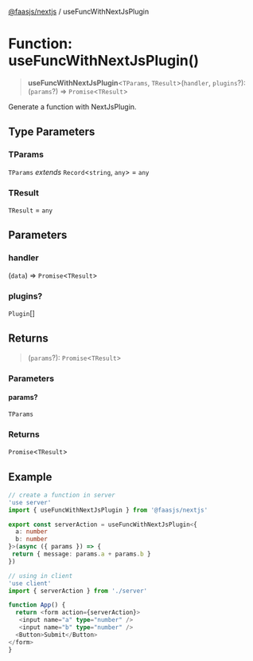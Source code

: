 [@faasjs/nextjs](../README.md) / useFuncWithNextJsPlugin

# Function: useFuncWithNextJsPlugin()

> **useFuncWithNextJsPlugin**\<`TParams`, `TResult`\>(`handler`, `plugins`?): (`params`?) => `Promise`\<`TResult`\>

Generate a function with NextJsPlugin.

## Type Parameters

### TParams

`TParams` *extends* `Record`\<`string`, `any`\> = `any`

### TResult

`TResult` = `any`

## Parameters

### handler

(`data`) => `Promise`\<`TResult`\>

### plugins?

`Plugin`[]

## Returns

> (`params`?): `Promise`\<`TResult`\>

### Parameters

#### params?

`TParams`

### Returns

`Promise`\<`TResult`\>

## Example

```ts
// create a function in server
'use server'
import { useFuncWithNextJsPlugin } from '@faasjs/nextjs'

export const serverAction = useFuncWithNextJsPlugin<{
  a: number
  b: number
}>(async ({ params }) => {
 return { message: params.a + params.b }
})

// using in client
'use client'
import { serverAction } from './server'

function App() {
  return <form action={serverAction}>
   <input name="a" type="number" />
   <input name="b" type="number" />
  <Button>Submit</Button>
</form>
}
```
